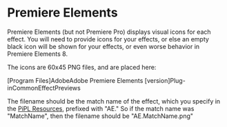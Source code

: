 # Premiere Elements

Premiere Elements (but not Premiere Pro) displays visual icons for each effect. You will need to provide icons for your effects, or else an empty black icon will be shown for your effects, or even worse behavior in Premiere Elements 8.

The icons are 60x45 PNG files, and are placed here:

[Program Files]AdobeAdobe Premiere Elements [version]Plug-inCommonEffectPreviews

The filename should be the match name of the effect, which you specify in the [PiPL Resources](../intro/pipl-resources.md), prefixed with "AE." So if the match name was "MatchName", then the filename should be "AE.MatchName.png"
